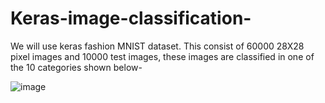 # Keras-image-classification-
We will use keras fashion MNIST dataset. This consist of 60000 28X28 pixel images and 10000 test images, these images are classified in one of the 10 categories shown below-

![image](https://github.com/patilabhi20/Keras-image-classification-/assets/157373320/7d1e2a60-fbb1-412a-b65d-8edf9a36e149)
